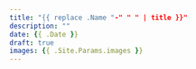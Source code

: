 ```yaml
---
title: "{{ replace .Name "-" " " | title }}"
description: ""
date: {{ .Date }}
draft: true
images: {{ .Site.Params.images }}
---
```


